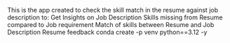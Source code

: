 This is the app created to check the skill match in the resume against job description to:
    Get Insights on Job Description
    Skills missing from Resume compared to Job requirement
    Match of skills between Resume and Job Description
    Resume feedback
conda create -p venv python==3.12 -y